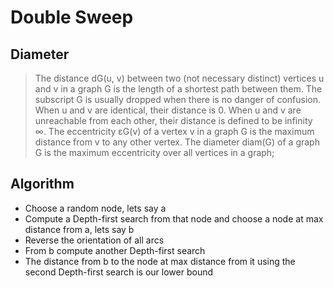 # Double Sweep

## Diameter

>The distance dG(u, v) between two (not necessary distinct) vertices u and v in a graph G is the length of a shortest path between them. The subscript G is usually dropped when there is no danger of confusion. When u and v are identical, their distance is 0. When u and v are unreachable from each other, their distance is defined to be infinity ∞.
>The eccentricity εG(v) of a vertex v in a graph G is the maximum distance from v to any other vertex. The diameter diam(G) of a graph G is the maximum eccentricity over all vertices in a graph;

## Algorithm

* Choose a random node, lets say a
* Compute a Depth-first search from that node and choose a node at max distance from a, lets say b
* Reverse the orientation of all arcs
* From b compute another Depth-first search
* The distance from b to the node at max distance from it using the second Depth-first search is our lower bound